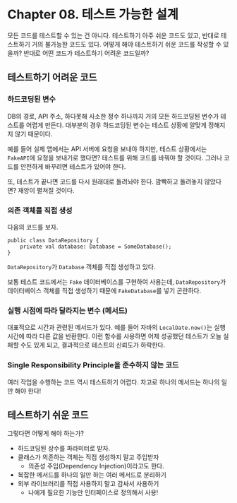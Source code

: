 # Chapter 08. 테스트 가능한 설계

모든 코드를 테스트할 수 있는 건 아니다. 테스트하기 아주 쉬운 코드도 있고, 반대로 테스트하기 거의 불가능한 코드도 있다. 어떻게 해야 테스트하기 쉬운 코드를 작성할 수 있을까? 반대로 어떤 코드가 테스트하기
어려운 코드일까?

## 테스트하기 어려운 코드

### 하드코딩된 변수

DB의 경로, API 주소, 하다못해 사소한 정수 하나까지 거의 모든 하드코딩된 변수가 테스트를 어렵게 만든다. 대부분의 경우 하드코딩된 변수는 테스트 상황에 알맞게 정해지지 않기 때문이다.

예를 들어 실제 앱에서는 API 서버에 요청을 보내야 하지만, 테스트 상황에서는 `FakeAPI`에 요청을 보내기로 했다면? 테스트를 위해 코드를 바꿔야 할 것이다. 그러나 코드를 안전하게 바꾸려면 테스트가 있어야
한다.

또, 테스트가 끝나면 코드를 다시 원래대로 돌려놔야 한다. 깜빡하고 돌려놓지 않았다면? 재앙이 펼쳐질 것이다.

### 의존 객체를 직접 생성

다음의 코드를 보자.

```
public class DataRepository { 
    private val database: Database = SomeDatabase(); 
}
``` 

`DataRepository`가 `Database` 객체를 직접 생성하고 있다.

보통 테스트 코드에서는 `Fake` 데이터베이스를 구현하여 사용는데, `DataRepository`가 데이터베이스 객체를 직접 생성하기 때문에 `FakeDatabase`를 넣기 곤란하다.

### 실행 시점에 따라 달라지는 변수 (메서드)

대표적으로 시간과 관련된 메서드가 있다. 예를 들어 자바의 `LocalDate.now()`는 실행 시간에 따라 다른 값을 반환한다. 이런 함수를 사용하면 어제 성공했던 테스트가 오늘 실패할 수도 있게 되고,
결과적으로 테스트의 신뢰도가 하락한다.

### Single Responsibility Principle을 준수하지 않는 코드

여러 작업을 수행하는 코드 역시 테스트하기 어렵다. 자고로 하나의 메서드는 하나의 일만 해야 한다!

## 테스트하기 쉬운 코드
그렇다면 어떻게 해야 하는가?

* 하드코딩된 상수를 파라미터로 받자.
* 클래스가 의존하는 객체는 직접 생성하지 말고 주입받자
  * 의존성 주입(Dependency Injection)이라고도 한다.
* 복잡한 메서드를 하나의 일만 하는 여러 메서드로 분리하기 
* 외부 라이브러리를 직접 사용하지 말고 감싸서 사용하기
  * 나에게 필요한 기능만 인터페이스로 정의해서 사용!

